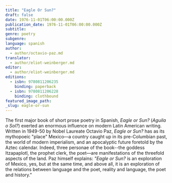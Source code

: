 ```yaml
---
title: "Eagle Or Sun?"
draft: false
date: 1976-11-01T06:00:00.000Z
publication_date: 1976-11-01T06:00:00.000Z
subtitle:
genre: poetry
subgenre:
language: spanish
author:
  - author/octavio-paz.md
translator:
  - author/eliot-weinberger.md
editor:
  - author/eliot-weinberger.md
editions:
  - isbn: 9780811206235
    binding: paperback
  - isbn: 9780811206228
    binding: clothbound
featured_image_path:
_slug: eagle-or-sun
---
```


The first major book of short prose poetry in Spanish, _Eagle or Sun?_ (_Aguila o Sol?_) exerted an enormous influence on modern Latin American writing. Written in 1949-50 by Nobel Laureate Octavio Paz, _Eagle or Sun?_ has as its mythopoeic "place" Mexico––a country caught up in its pre-Columbian past, the world of modern imperialism, and an apocalyptic future foretold by the Aztec calendar. Indeed, three personae of the book--the goddess Itzapaplotl, the prophet clerk, the poet––are manifestations of the threefold aspects of the land. Paz himself explains: _"Eagle or Sun?_ is an exploration of Mexico, yes, but at the same time, and above all, it is an exploration of the relations between language and the poet, reality and language, the poet and history."

